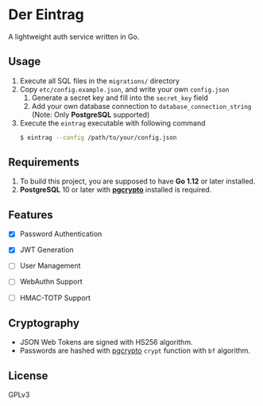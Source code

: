 # Der Eintrag

A lightweight auth service written in Go.

## Usage
1. Execute all SQL files in the `migrations/` directory
2. Copy `etc/config.example.json`, and write your own `config.json` 
   1. Generate a secret key and fill into the `secret_key` field
   2. Add your own database connection to `database_connection_string` (Note: Only **PostgreSQL** supported)
3. Execute the `eintrag` executable with following command
   ```bash
   $ eintrag --config /path/to/your/config.json
   ```
   
## Requirements
1. To build this project, you are supposed to have **Go 1.12** or later installed.
2. **PostgreSQL** 10 or later with **[pgcrypto]** installed is required.


## Features
- [x] Password Authentication
- [x] JWT Generation
- [ ] User Management
- [ ] WebAuthn Support
- [ ] HMAC-TOTP Support


## Cryptography
- JSON Web Tokens are signed with HS256 algorithm.
- Passwords are hashed with [pgcrypto] `crypt` function with `bf` algorithm.


## License
GPLv3


[pgcrypto]: https://www.postgresql.org/docs/current/pgcrypto.html
